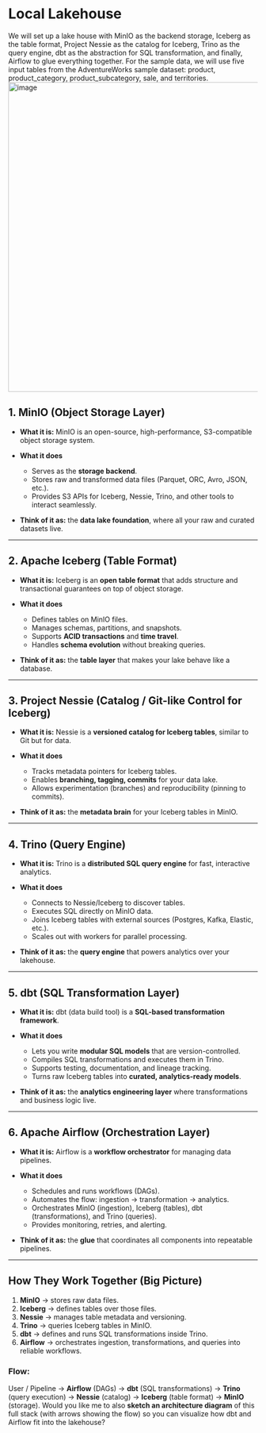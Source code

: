 
# Local Lakehouse

We will set up a lake house with MinIO as the backend storage, Iceberg as the table format, Project Nessie as the catalog for Iceberg, Trino as the query engine, dbt as the abstraction for SQL transformation, and finally, Airflow to glue everything together. For the sample data, we will use five input tables from the AdventureWorks sample dataset: product, product_category, product_subcategory, sale, and territories.
<img width="986" height="624" alt="image" src="https://github.com/user-attachments/assets/802f9857-0112-4296-a13a-d2e2c5fdb697" />


## **1. MinIO (Object Storage Layer)**

* **What it is:** MinIO is an open-source, high-performance, S3-compatible object storage system.
* **What it does**

  * Serves as the **storage backend**.
  * Stores raw and transformed data files (Parquet, ORC, Avro, JSON, etc.).
  * Provides S3 APIs for Iceberg, Nessie, Trino, and other tools to interact seamlessly.
* **Think of it as:** the **data lake foundation**, where all your raw and curated datasets live.

---

## **2. Apache Iceberg (Table Format)**

* **What it is:** Iceberg is an **open table format** that adds structure and transactional guarantees on top of object storage.
* **What it does**

  * Defines tables on MinIO files.
  * Manages schemas, partitions, and snapshots.
  * Supports **ACID transactions** and **time travel**.
  * Handles **schema evolution** without breaking queries.
* **Think of it as:** the **table layer** that makes your lake behave like a database.

---

## **3. Project Nessie (Catalog / Git-like Control for Iceberg)**

* **What it is:** Nessie is a **versioned catalog for Iceberg tables**, similar to Git but for data.
* **What it does**

  * Tracks metadata pointers for Iceberg tables.
  * Enables **branching, tagging, commits** for your data lake.
  * Allows experimentation (branches) and reproducibility (pinning to commits).
* **Think of it as:** the **metadata brain** for your Iceberg tables in MinIO.

---

## **4. Trino (Query Engine)**

* **What it is:** Trino is a **distributed SQL query engine** for fast, interactive analytics.
* **What it does**

  * Connects to Nessie/Iceberg to discover tables.
  * Executes SQL directly on MinIO data.
  * Joins Iceberg tables with external sources (Postgres, Kafka, Elastic, etc.).
  * Scales out with workers for parallel processing.
* **Think of it as:** the **query engine** that powers analytics over your lakehouse.

---

## **5. dbt (SQL Transformation Layer)**

* **What it is:** dbt (data build tool) is a **SQL-based transformation framework**.
* **What it does**

  * Lets you write **modular SQL models** that are version-controlled.
  * Compiles SQL transformations and executes them in Trino.
  * Supports testing, documentation, and lineage tracking.
  * Turns raw Iceberg tables into **curated, analytics-ready models**.
* **Think of it as:** the **analytics engineering layer** where transformations and business logic live.

---

## **6. Apache Airflow (Orchestration Layer)**

* **What it is:** Airflow is a **workflow orchestrator** for managing data pipelines.
* **What it does**

  * Schedules and runs workflows (DAGs).
  * Automates the flow: ingestion → transformation → analytics.
  * Orchestrates MinIO (ingestion), Iceberg (tables), dbt (transformations), and Trino (queries).
  * Provides monitoring, retries, and alerting.
* **Think of it as:** the **glue** that coordinates all components into repeatable pipelines.

---

## **How They Work Together (Big Picture)**

1. **MinIO** → stores raw data files.
2. **Iceberg** → defines tables over those files.
3. **Nessie** → manages table metadata and versioning.
4. **Trino** → queries Iceberg tables in MinIO.
5. **dbt** → defines and runs SQL transformations inside Trino.
6. **Airflow** → orchestrates ingestion, transformations, and queries into reliable workflows.

### **Flow:**

User / Pipeline → **Airflow** (DAGs) → **dbt** (SQL transformations) → **Trino** (query execution) → **Nessie** (catalog) → **Iceberg** (table format) → **MinIO** (storage).
Would you like me to also **sketch an architecture diagram** of this full stack (with arrows showing the flow) so you can visualize how dbt and Airflow fit into the lakehouse?
